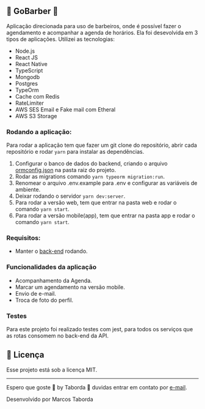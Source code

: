 ## :older_man:  GoBarber  :rocket:

Aplicação direcionada para uso de barbeiros, onde é possível fazer o agendamento e acompanhar a agenda de horários. Ela foi desevolvida em 3 tipos de aplicações.
Utilizei as tecnologias: 

- Node.js
- React JS
- React Native
- TypeScript
- Mongodb
- Postgres
- TypeOrm
- Cache com Redis
- RateLimiter
- AWS SES Email e Fake mail com Etheral
- AWS S3 Storage

###  Rodando a aplicação:

Para rodar a aplicação tem que fazer um git clone do repositório, abrir cada repositório e rodar `yarn` para instalar as dependências.

1. Configurar o banco de dados do backend, criando o arquivo [ormconfig.json](https://typeorm.io/#/using-ormconfig) na pasta raiz do projeto.
2. Rodar as migrations comando `yarn typeorm migration:run`.
3. Renomear o arquivo .env.example para .env e configurar as variáveis de ambiente.
3. Deixar rodando o servidor `yarn dev:server`.
4. Para rodar a versão web, tem que entrar na pasta web e rodar o comando `yarn start`. 
5. Para rodar a versão mobile(app), tem que entrar na pasta app e rodar o comando `yarn start`.

### Requisitos: 

- Manter o [back-end](https://github.com/marcostaborda/gostack-11-go-barber/tree/master/backend) rodando.

### Funcionalidades da aplicação

- Acompanhamento da Agenda.
- Marcar um agendamento na versão mobile.
- Envio de e-mail.
- Troca de foto do perfil.

### Testes

Para este projeto foi realizado testes com jest, para todos os serviços que as rotas consomem no back-end da API.


## :memo: Licença

Esse projeto está sob a licença MIT.

---

Espero que goste 💜 by Taborda :wave: duvidas entrar em contato por [e-mail](marcos.tabordamail@gmail.com).

Desenvolvido por Marcos Taborda
